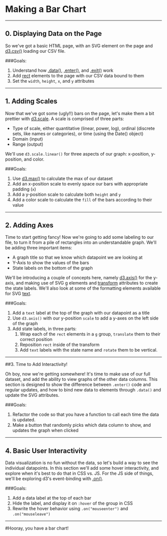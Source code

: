 # Making a Bar Chart

***
## 0. Displaying Data on the Page

So we've got a basic HTML page, with an SVG element on the page and [d3.csv()](https://github.com/mbostock/d3/wiki/CSV#csv) loading our CSV file.

###Goals:
1. Understand how [.data()](https://github.com/mbostock/d3/wiki/Selections#data), [.enter()](https://github.com/mbostock/d3/wiki/Selections#wiki-enter), and [.exit()](https://github.com/mbostock/d3/wiki/Selections#exit) work
2. Add [rect](https://developer.mozilla.org/en-US/docs/Web/SVG/Element/rect) elements to the page with our CSV data bound to them
3. Set the ```width```, ```height```, ```x```, and ```y``` attributes

***
## 1. Adding Scales

Now that we've got some (ugly!!) bars on the page, let's make them a bit prettier with [d3.scale](https://github.com/mbostock/d3/wiki/Quantitative-Scales#linear). A scale is comprised of three parts:

* Type of scale, either quantitative (linear, power, log), ordinal (discrete sets, like names or categories), or time (using the Date() object)
* Domain (input)
* Range (output)

We'll use ```d3.scale.linear()``` for three aspects of our graph: x-position, y-position, and color.

###Goals:
1. Use [d3.max()](https://github.com/mbostock/d3/wiki/Arrays#d3_max) to calculate the max of our dataset
2. Add an x-position scale to evenly space our bars with appropriate padding (```x```)
3. Add a y-position scale to calculate both ```height``` and ```y```
4. Add a color scale to calculate the ```fill``` of the bars according to their value

***

## 2. Adding Axes

Time to start getting fancy! Now we're going to add some labeling to our file, to turn it from a pile of rectangles into an understandable graph. We'll be adding three important items:

* A graph title so that we know which datapoint we are looking at
* Y-Axis to show the values of the bars
* State labels on the bottom of the graph

We'll be introducing a couple of concepts here, namely [d3.axis()](https://github.com/mbostock/d3/wiki/SVG-Axes#axis) for the y-axis, and making use of SVG  [g](https://developer.mozilla.org/en-US/docs/Web/SVG/Element/g) elements and [transform](https://developer.mozilla.org/en-US/docs/Web/SVG/Attribute/transform) attributes to create the state labels. We'll also look at some of the formatting elements available for SVG [text](https://developer.mozilla.org/en-US/docs/Web/SVG/Element/text).

###Goals:
1. Add a ```text``` label at the top of the graph with our datapoint as a title
2. Use ```d3.axis()``` with our y-position ```scale``` to add a y-axes on the left side of the graph
3. Add state labels, in three parts:
	1. Wrap each of the ```rect``` elements in a ```g``` group, ```translate``` them to their correct position
	2. Reposition ```rect```  inside of the transform
	3. Add ```text``` labels with the state name and ```rotate``` them to be vertical.

***

##3. Time to Add Interactivity!

Oh boy, now we're getting somewhere! It's time to make use of our full dataset, and add the ability to view graphs of the other data columns. This section is designed to show the difference between ```.enter()``` code and regular updates, and how to bind new data to elements through ```.data()``` and update the SVG attributes.

###Goals:
1. Refactor the code so that you have a function to call each time the data is updated.
2. Make a button that randomly picks which data column to show, and updates the graph when clicked

***

## 4. Basic User Interactivity

Data visualization is no fun without the data, so let's build a way to see the individual datapoints. In this section we'll add some hover interactivity, and explore when it's best to do that in CSS vs. JS. For the JS side of things, we'll be exploring d3's event-binding with [.on()](https://github.com/mbostock/d3/wiki/Selections#on).

###Goals:
1. Add a data label at the top of each bar
2. Hide the label, and display it on ```:hover``` of the group in CSS
3. Rewrite the hover behavior using ```.on("mouseenter")``` and ```.on("mouseleave")```

***

#Hooray, you have a bar chart!
